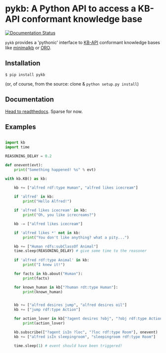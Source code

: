 pykb: A Python API to access a KB-API conformant knowledge base
===============================================================

[![Documentation Status](https://readthedocs.org/projects/pykb/badge/?version=latest)](http://pykb.readthedocs.org)

`pykb` provides a 'pythonic' interface to
[KB-API](http://homepages.laas.fr/slemaign/wiki/doku.php?id=kb_api_robotics)
conformant knowledge bases like
[minimalkb](https://github.com/chili-epfl/minimalkb) or
[ORO](https://github.com/severin-lemaignan/oro-server).

Installation
------------

```
$ pip install pykb
```

(or, of course, from the source: clone & `python setup.py install`)

Documentation
-------------

[Head to readthedocs](http://pyrobots.readthedocs.org). Sparse for now.


Examples
--------

```python

import kb
import time

REASONING_DELAY = 0.2

def onevent(evt):
    print("Something happened! %s" % evt)

with kb.KB() as kb:

    kb += ["alfred rdf:type Human", "alfred likes icecream"]
    
    if 'alfred' in kb:
        print("Hello Alfred!")

    if 'alfred likes icecream' in kb:
        print("Oh, you like icrecreams?")

    kb -= ["alfred likes icecream"]

    if 'alfred likes *' not in kb:
        print("You don't like anything? what a pity...")

    kb += ["Human rdfs:subClassOf Animal"]
    time.sleep(REASONING_DELAY) # give some time to the reasoner
    
    if 'alfred rdf:type Animal' in kb:
        print("I knew it!")

    for facts in kb.about("Human"):
        print(facts)

    for known_human in kb["?human rdt:type Human"]:
        print(known_human)


    kb += ["alfred desires jump", "alfred desires oil"]
    kb += ["jump rdf:type Action"]

    for action_lover in kb["?agent desires ?obj", "?obj rdf:type Action"]:
        print(action_lover)

    kb.subscribe(["?agent isIn ?loc", "?loc rdf:type Room"], onevent)
    kb += ["alfred isIn sleepingroom", "sleepingroom rdf:type Room"]

    time.sleep(1) # event should have been triggered!
```
